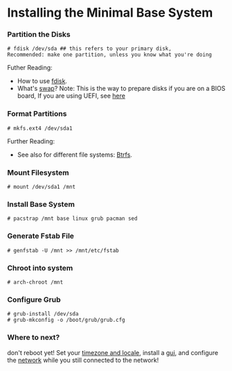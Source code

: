 # Installing the Minimal Base System
### Partition the Disks
    # fdisk /dev/sda ## this refers to your primary disk, 
    Recommended: make one partition, unless you know what you're doing 
Futher Reading:
* How to use [fdisk](https://wiki.archlinux.org/index.php/Fdisk).
* What's [swap](https://wiki.archlinux.org/index.php/Swap)?
Note: This is the way to prepare disks if you are on a BIOS board, If you are using UEFI, see [here](https://github.com/AriShashivkopanazak/arch-linux-guide/blob/master/guide/uefi.md)
### Format Partitions
    # mkfs.ext4 /dev/sda1
Further Reading:
* See also for different file systems: [Btrfs](http://wiki.archlinux.org/index.php/Btrfs).
### Mount Filesystem
    # mount /dev/sda1 /mnt
### Install Base System
    # pacstrap /mnt base linux grub pacman sed
### Generate Fstab File
    # genfstab -U /mnt >> /mnt/etc/fstab
### Chroot into system
    # arch-chroot /mnt
### Configure Grub
    # grub-install /dev/sda
    # grub-mkconfig -o /boot/grub/grub.cfg
### Where to next?
don't reboot yet! Set your [timezone and locale](https://github.com/AriShashivkopanazak/arch-linux-guide/blob/master/guide/setup.md), install a [gui](https://github.com/AriShashivkopanazak/arch-linux-guide/blob/master/guide/gui.md), and configure the [network](https://github.com/AriShashivkopanazak/arch-linux-guide/blob/master/guide/network.md) while you still connected to the network!
